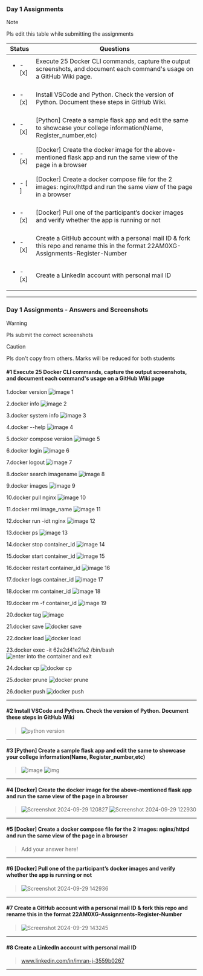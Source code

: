 ### Day 1 Assignments

> [!NOTE]
> Pls edit this table while submitting the assignments

| Status         | Questions     | 
|----------------|---------------|
| <ul><li>- [x] </li></ul> | Execute 25 Docker CLI commands, capture the output screenshots, and document each command's usage on a GitHub Wiki page. |
| <ul><li>- [x] </li></ul> | Install VSCode and Python. Check the version of Python. Document these steps in GitHub Wiki. |
| <ul><li>- [x] </li></ul> | [Python] Create a sample flask app and edit the same to showcase your college information(Name, Register_number,etc) |
| <ul><li>- [x] </li></ul> | [Docker] Create the docker image for the above-mentioned flask app and run the same view of the page in a browser |
| <ul><li>- [ ] </li></ul> | [Docker] Create a docker compose file for the 2 images: nginx/httpd and run the same view of the page in a browser |
| <ul><li>- [x] </li></ul> | [Docker] Pull one of the participant’s docker images and verify whether the app is running or not  |
| <ul><li>- [x] </li></ul> | Create a GitHub account with a personal mail ID & fork this repo and rename this in the format 22AM0XG-Assignments-Register-Number  |
| <ul><li>- [x] </li></ul> | Create a LinkedIn account with personal mail ID  |

***

### Day 1 Assignments - Answers and Screenshots

> [!WARNING]
> Pls submit the correct screenshots

> [!CAUTION]
> Pls don't copy from others. Marks will be reduced for both students

#### #1 Execute 25 Docker CLI commands, capture the output screenshots, and document each command's usage on a GitHub Wiki page
1.docker version
![image 1](https://github.com/user-attachments/assets/aa4d183f-3c1f-481b-b738-df4d8cc8f15b)

2.docker info
![image 2](https://github.com/user-attachments/assets/f4bd1227-71fc-4a2d-917d-acc6e91e600e)

3.docker system info
![image 3](https://github.com/user-attachments/assets/e3990102-12d1-4cc5-ad4c-e93179df4a2f)

4.docker --help
![image 4](https://github.com/user-attachments/assets/0c236f33-fc11-4c5c-9f98-a503dd369ad9)

5.docker compose version
![image 5](https://github.com/user-attachments/assets/2ccc9ae3-1cb7-4641-aa03-e10651d5420f)

6.docker login
![image 6](https://github.com/user-attachments/assets/7312f8e5-3d47-4c78-963a-45bbc4e634de)

7.docker logout
![image 7](https://github.com/user-attachments/assets/d4539de6-8721-4953-a4c8-96d0d80ee1d2)

8.docker search imagename
![image 8](https://github.com/user-attachments/assets/c4c9a362-194a-4f21-9188-62d8eb4496a8)

9.docker images
![image 9](https://github.com/user-attachments/assets/55c97e57-b426-4357-b3a1-54ac13c4100e)

10.docker pull nginx
![image 10](https://github.com/user-attachments/assets/471ce478-61d8-4e55-8da9-07342c79e234)

11.docker rmi image_name
![image 11](https://github.com/user-attachments/assets/9b8e8fe6-fb80-44c4-be95-2da74c632303)

12.docker run -idt nginx
![image 12](https://github.com/user-attachments/assets/99d660c7-578f-48da-b1f9-c42686d6b975)

13.docker ps
![image 13](https://github.com/user-attachments/assets/f3015f59-ade4-40b2-9b3c-4129aa3486bc)

14.docker stop container_id
![image 14](https://github.com/user-attachments/assets/19666be5-e58b-46c3-9ff7-1cca83cf03df)

15.docker start container_id
![image 15](https://github.com/user-attachments/assets/084e182c-4669-40d2-bcca-d54144977631)

16.docker restart container_id
![image 16](https://github.com/user-attachments/assets/e7df39df-35c9-488e-8121-cc5e9fcc9f66)

17.docker logs container_id
![image 17](https://github.com/user-attachments/assets/4efc9ad0-9deb-425a-8aa1-fff6217e2d8c)

18.docker rm container_id
![image 18](https://github.com/user-attachments/assets/1104b970-599d-4374-b17f-0e16b313a8fc)

19.docker rm -f container_id
![image 19](https://github.com/user-attachments/assets/6a2088a9-1377-4a4d-bc17-ff8dd0359e54)

20.docker tag
![image](https://github.com/user-attachments/assets/bbf90538-f8a0-4ad5-b33d-e271cbe85817)

21.docker save
![docker save](https://github.com/user-attachments/assets/77a17676-b279-4e25-a477-ba5b339d41c9)

22.docker load
![docker load](https://github.com/user-attachments/assets/dc261a8c-dd55-44d1-9942-5022e485c52c)

23.docker exec -it 62e2d41e2fa2 /bin/bash
![enter into the container and exit](https://github.com/user-attachments/assets/ad22d6a3-d6fe-43a5-b055-652e96113f4e)

24.docker cp
![docker cp](https://github.com/user-attachments/assets/2594819c-0843-4543-b766-3dcc23287a45)

25.docker prune
![docker prune](https://github.com/user-attachments/assets/db31a202-faa9-40a9-a613-452bebdf215e)

26.docker push
![docker push](https://github.com/user-attachments/assets/2fab0efa-cc77-4fe8-b476-ff5aca04c8d1)

***

#### #2 Install VSCode and Python. Check the version of Python. Document these steps in GitHub Wiki
> ![python version](https://github.com/user-attachments/assets/20c91da7-a7cc-4be8-8dae-6d633b83b7f3)

***

#### #3 [Python] Create a sample flask app and edit the same to showcase your college information(Name, Register_number,etc)
>![image](https://github.com/user-attachments/assets/3c062e5d-6318-45cb-a4b9-5d07317c3205)
>![img](https://github.com/user-attachments/assets/a2cbe054-c23a-4058-b2f4-0748acfa8d56)

***

#### #4 [Docker] Create the docker image for the above-mentioned flask app and run the same view of the page in a browser
> ![Screenshot 2024-09-29 120827](https://github.com/user-attachments/assets/1d3861d8-5195-4891-94f2-8d902a8024b8)
![Screenshot 2024-09-29 122930](https://github.com/user-attachments/assets/fa863127-4a17-4952-90ad-8426db7cb854)

***

#### #5 [Docker] Create a docker compose file for the 2 images: nginx/httpd and run the same view of the page in a browser
> Add your answer here!

***

#### #6 [Docker] Pull one of the participant’s docker images and verify whether the app is running or not
> ![Screenshot 2024-09-29 142936](https://github.com/user-attachments/assets/1cb6cf20-49e4-4ed4-9575-90a8c1d8ab0c)

***

#### #7 Create a GitHub account with a personal mail ID & fork this repo and rename this in the format 22AM0XG-Assignments-Register-Number
> ![Screenshot 2024-09-29 143245](https://github.com/user-attachments/assets/1809ea79-5171-433f-9270-ac0f1820d8ab)

***

#### #8 Create a LinkedIn account with personal mail ID
>  www.linkedin.com/in/imran-j-3559b0267
***
